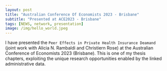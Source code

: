 ```yaml
---
layout: post
title: "Australian Conference Of Economists 2023 - Brisbane"
subtitle: "Presented at ACE2023 - Brisbane"
tags: [NEWS, network, presentation]
image: /img/hello_world.jpeg
---
```


I have presented the `Peer Effects in Private Health Insurance Deamand` (joint work with Alicia N. Rambaldi and Christiern Rose) at the Australian Conference of Economists 2023 (Brisbane). This is one of my thesis chapters, exploiting the unique research opportunities enabled by the linked administrative data. 
